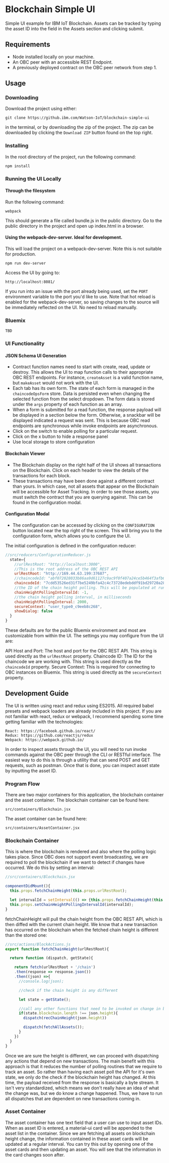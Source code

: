 Blockchain Simple UI
=========================
Simple UI example for IBM IoT Blockchain. Assets can be tracked by typing the asset ID into the field in the Assets section and clicking submit.

Requirements
-----------------
* Node installed locally on your machine.
* An OBC peer with an accessible REST Endpoint.
* A previously deployed contract on the OBC peer network from step 1.

Usage
-----------------
### Downloading
Download the project using either:
```
git clone https://github.ibm.com/Watson-IoT/blockchain-simple-ui
```
in the terminal, or by downloading the zip of the project. The zip can be downloaded by clicking the `Download ZIP` button found on the top right.

### Installing
In the root directory of the project, run the following command:
```
npm install
```

### Running the UI Locally
#### Through the filesystem
Run the following command:
```
webpack
```
This should generate a file called bundle.js in the public directory. Go to the public directory in the project and open up index.html in a browser.

#### Using the webpack-dev-server. Ideal for development.
This will load the project on a webpack-dev-server. Note this is not suitable for production.
```
npm run dev-server
```

Access the UI by going to:
```
http://localhost:8081/
```

If you run into an issue with the port already being used, set the `PORT` environment variable to the port you'd like to use. Note that hot reload is enabled for the webpack-dev-server, so saving changes to the source will be immediately reflected on the UI. No need to reload manually.

### Bluemix
```
TBD
```

### UI Functionality

#### JSON Schema UI Generation
- Contract function names need to start with create, read, update or destroy. This allows the UI to map function calls to their appropriate OBC REST endpoints. For instance, `createAsset` is a valid function name, but `makeAsset` would not work with the UI.
- Each tab has its own form. The state of each form is managed in the `chaincodeOpsForm` store. Data is persisted even when changing the selected function from the select dropdown. The form data is stored under the `args` property of each function as an array.
- When a form is submitted for a read function, the response payload will be displayed in a section below the form. Otherwise, a snackbar will be displayed indicated a request was sent. This is because OBC read endpoints are synchronous while invoke endpoints are asynchronous.
- Click on the switch to enable polling for a particular request.
- Click on the x button to hide a response panel
- Use local storage to store configuration

#### Blockchain Viewer
- The Blockchain display on the right half of the UI shows all transactions on the Blockchain. Click on each header to view the details of the transactions for each block.
- These transactions may have been done against a different contract than yours. In which case, not all assets that appear on the Blockchain will be accessible for Asset Tracking. In order to see those assets, you must switch the contract that you are querying against. This can be found in the configuration modal.

#### Configuration Modal
- The configuration can be accessed by clicking on the `CONFIGURATION` button located near the top right of the screen. This will bring you to the configuration form, which allows you to configure the UI.

The initial configuration is defined in the configuration reducer:
```javascript
//src/reducers/ConfigurationReducer.js
  state={
    //urlRestRoot: "http://localhost:3000",
    //This is the root address of the OBC REST API
    urlRestRoot: "http://169.44.63.199:37687",
    //chaincodeId: "abf072028033b86aa9d61127c9ac9f0f407a24ce5b464f3afb6e8474169df95e1c1e40d31051553430eca22d10fe8b7083a518c77b80c94d679dba4c6858a90b",
    chaincodeId: "7cdd53526ed31f7be5249bfa42c4c73728edebddf91bd29720a289105dafbf1fd8c94306ba128800fc1c2bfbee618ce85717d35f88bb7b481ca3d3ada70d78fd",
    //the ID of the chain height polling. This will be populated at runtime.
    chainHeightPollingIntervalId: -1,
    //the chain height polling interval, in milliseconds
    chainHeightPollingInterval: 2000,
    secureContext: "user_type0_c9eeb8c268",
    showDialog: false
  }
}
```
These defaults are for the public Bluemix environment and most are customizable from within the UI. The settings you may configure from the UI are:

API Host and Port: The host and port for the OBC REST API. This string is used directly as the `urlRestRoot` property.
Chaincode ID: The ID for the chaincode we are working with. This string is used directly as the `chaincodeId` property.
Secure Context: This is required for connecting to OBC instances on Bluemix. This string is used directly as the `secureContext` property.

Development Guide
-------------------
The UI is written using react and redux using ES2015. All required babel presets and webpack loaders are already included in this project. If you are not familiar with react, redux or webpack, I recommend spending some time getting familiar with the technologies:
```
React: https://facebook.github.io/react/
Redux: https://github.com/reactjs/redux
Webpack: https://webpack.github.io/
```

In order to inspect assets through the UI, you will need to run invoke commands against the OBC peer through the CLI or RESTful interface. The easiest way to do this is through a utility that can send POST and GET requests, such as postman. Once that is done, you can inspect asset state by inputting the asset ID.

### Program Flow
There are two major containers for this application, the blockchain container and the asset container. The blockchain container can be found here:
```
src/containers/Blockchain.jsx
```
The asset container can be found here:
```
src/containers/AssetContainer.jsx
```

### Blockchain Container
This is where the blockchain is rendered and also where the polling logic takes place. Since OBC does not support event broadcasting, we are required to poll  the blockchain if we want to detect if changes have occurred. We do this by setting an interval:
```javascript
//src/containers/Blockchain.jsx

componentDidMount(){
  this.props.fetchChainHeight(this.props.urlRestRoot);

  let intervalId = setInterval(() => {this.props.fetchChainHeight(this.props.urlRestRoot)}, 2000);
  this.props.setChainHeightPollingIntervalId(intervalId);
}
```

fetchChainHeight will pull the chain height from the OBC REST API, which is then diffed with the current chain height. We know that a new transaction has occurred on the blockchain when the fetched chain height is different than the stored one:

```javascript
//src/actions/BlockActions.js
export function fetchChainHeight(urlRestRoot){

  return function (dispatch, getState){

    return fetch(urlRestRoot + '/chain')
    .then(response => response.json())
    .then((json) =>{
      //console.log(json);

      //check if the chain height is any different

      let state = getState();

      //call any other functions that need to be invoked on change in blockchain height
      if(state.blockchain.length !== json.height){
        dispatch(recChainHeight(json.height))

        dispatch(fetchAllAssets());
      }
    })
  }
}
```

Once we are sure the height is different, we can proceed with dispatching any actions that depend on new transactions. The main benefit with this approach is that it reduces the number of polling routines that we require to track an asset. So rather than having each asset poll the API for it's own state, we only do the check if the blockchain height has changed. At this time, the payload received from the response is basically a byte stream. It isn't very standardized, which means we don't really have an idea of what the change was, but we do know a change happened. Thus, we have to run all dispatches that are dependent on new transactions coming in.

### Asset Container
The asset container has one text field that a user can use to input asset IDs. When as asset ID is entered, a material-ui card will be appended to the asset list in the container. Since we are fetching all assets on blockchain height change, the information contained in these asset cards will be updated at a regular interval. You can try this out by opening one of the asset cards and then updating an asset. You will see that the information in the card changes soon after.

